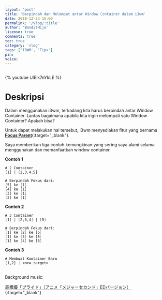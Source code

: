 ```yaml
---
layout: 'post'
title: 'Berpindah dan Melompat antar Window Container dalam i3wm'
date: 2018-12-23 15:00
permalink: '/vlog/:title'
author: 'BanditHijo'
license: true
comments: true
toc: true
category: 'vlog'
tags: ['I3WM', 'Tips']
pin:
voice:
---
```


<div style="margin-top:30px;"></div>
<!-- EMBED CONTAINER: YOUTUBE -->

{% youtube UlEik7nYkLE %}

# Deskripsi

Dalam menggunakan i3wm, terkadang kita harus berpindah antar Window Container. Lantas bagaimana apabila kita ingin melompati satu Window Container? Apakah bisa?

Untuk dapat melakukan hal tersebut, i3wm menyediakan fitur yang bernama [**Focus Parent**](https://i3wm.org/docs/userguide.html#_focus_parent){:target="_blank"}.

Saya memberikan tiga contoh kemungkinan yang sering saya alami selama menggunakan dan memanfaatkan window container.

**Contoh 1**

```
# 2 Container
[1] | [2,3,4,5]
```
```
# Berpindah Fokus dari:
[5] ke [1]
[4] ke [1]
[3] ke [1]
[2] ke [1]
```

**Contoh 2**

```
# 3 Container
[1] | [2,3,4] | [5]
```
```
# Berpindah Fokus dari:
[1] ke [2] ke [5]
[1] ke [3] ke [5]
[1] ke [4] ke [5]
```

**Contoh 3**

```
# Membuat Kontainer Baru
[1,2] | <new_target>
```

<br>
Background music:

[高橋優「プライド」（アニメ「メジャーセカンド」EDバージョン）](https://youtu.be/tf61cA6a-N0){:target="_blank"}
